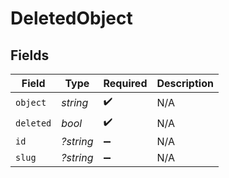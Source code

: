 # DeletedObject


## Fields

| Field              | Type               | Required           | Description        |
| ------------------ | ------------------ | ------------------ | ------------------ |
| `object`           | *string*           | :heavy_check_mark: | N/A                |
| `deleted`          | *bool*             | :heavy_check_mark: | N/A                |
| `id`               | *?string*          | :heavy_minus_sign: | N/A                |
| `slug`             | *?string*          | :heavy_minus_sign: | N/A                |